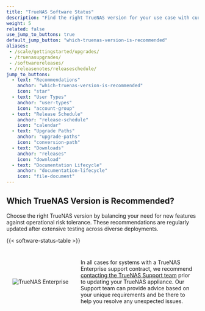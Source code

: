 ```yaml
---
title: "TrueNAS Software Status"
description: "Find the right TrueNAS version for your use case with current deployment recommendations, release schedules, and upgrade paths."
weight: 5
related: false
use_jump_to_buttons: true
default_jump_button: "which-truenas-version-is-recommended"
aliases:
 - /scale/gettingstarted/upgrades/
 - /truenasupgrades/
 - /softwarereleases/
 - /releasenotes/releaseschedule/
jump_to_buttons:
  - text: "Recommendations"
    anchor: "which-truenas-version-is-recommended"
    icon: "star"
  - text: "User Types"
    anchor: "user-types"
    icon: "account-group"
  - text: "Release Schedule"
    anchor: "release-schedule"
    icon: "calendar"
  - text: "Upgrade Paths"
    anchor: "upgrade-paths"
    icon: "conversion-path"
  - text: "Downloads"
    anchor: "releases"
    icon: "download"
  - text: "Documentation Lifecycle"
    anchor: "documentation-lifecycle"
    icon: "file-document"
---
```


## Which TrueNAS Version is Recommended?

Choose the right TrueNAS version by balancing your need for new features against operational risk tolerance. These recommendations are regularly updated after extensive testing across diverse deployments.

{{< software-status-table >}}

<div style="margin-top: 1.5rem; margin-bottom: 1.5rem;">
  <div style="display: flex; align-items: center; gap: 2rem; padding: 1rem; border: 1px solid var(--accent-color); border-radius: 8px; background-color: var(--accent-color-lite);">
    <div style="flex-shrink: 0;">
      <img src="/images/open-enterprise-storage--logo-full-color-rgb-large.png" alt="TrueNAS Enterprise" style="max-width: 150px; height: auto;">
    </div>
    <div style="flex-grow: 1;">
      In all cases for systems with a TrueNAS Enterprise support contract, we recommend <a href="https://www.truenas.com/support/">contacting the TrueNAS Support team</a> prior to updating your TrueNAS appliance.
      Our Support team can provide advice based on your unique requirements and be there to help you resolve any unexpected issues.
    </div>
  </div>
</div>

<!-- Hugo-processed content for software status tab box -->
<div style="display: none;" id="release-tab-content-source">
  <div data-tab-id="user-types" data-tab-label="User Types">

{{< user-expectations-table >}}

  </div>
  <div data-tab-id="release-schedule" data-tab-label="Release Schedule">

{{< releaselist name=scale-releases defaultTab=3 >}}

{{< expand "Individual releases within a major version are labeled as Early, Stable, or Maintenance (expand for details)." "v" >}}

{{< truetable >}}
| Type | Status |
|-----------|-------------|
| Early | Public release of an unstable version that is either not feature complete or has more testing cycles planned. Follows an ALPHA, BETA, and RC naming convention. |
| Stable | Public release of a feature complete and internal and community tested major version. Follows a .0 naming convention. |
| Maintenance | Public release with software bug fixes and additional internal and community testing. Follows a .# naming convention, with small-scope maintenance releases ("hotpatches") following a .#.# convention. |
{{< /truetable >}}

{{< /expand >}}

  </div>
  <div data-tab-id="upgrade-paths" data-tab-label="Upgrade Paths">

{{< include file="/static/includes/SCALEUpgradePaths.md" >}}

  </div>
  <div data-tab-id="releases" data-tab-label="Downloads">

{{< tabbox name=truenas-downloads defaultTab=4 >}}

Each listed release links to download files for that release.

Bug tickets are typically accepted for the latest release of the current stable version.
Nightly builds also accept feedback and bug tickets.

{{< expand "Nightly Builds" "v" >}}
{{< include file="archive/NightlyTestWarning.md" >}}

Nightly builds are automatically published when automated testing passes.
**.iso** files are available for fresh installation on disposable hardware or a virtual machine.

**.update** files are also available for manually updating an existing experimental system to a nightly build.

Your testing and feedback are always welcome!
TrueNAS nightlies have an [option in the top panel](https://www.truenas.com/docs/scale/scaleuireference/toptoolbar/#how-would-you-rate-this-page?) to submit feedback directly to the development team.
Let us know what is working well and what can be improved!

{{< /expand >}}

{{< expand "Legacy Releases" "v" >}}
Legacy TrueNAS versions are provided for historical context and upgrade pathways.
They are provided "as-is" and typically do not receive further maintenance releases.
Individual releases are within each major version.

Legacy releases can only be used by downloading the .iso file and freshly installing it to the hardware.
{{< /expand >}}

<small>* TrueNAS CORE is no longer under active development. Enterprise customers should contact TrueNAS Support to discuss migration options.</small>

  </div>
  <div data-tab-id="documentation-lifecycle" data-tab-label="Documentation Lifecycle">

The TrueNAS team maintains and regularly updates documentation for current and in-development versions of TrueNAS software. For documentation purposes, current and future releases are those [recommended](#which-truenas-version-is-recommended) for one or more user types.

Documentation is actively maintained for all recommended TrueNAS versions, with updates published alongside software releases. Each TrueNAS product has dedicated documentation sections, and version selectors help users navigate between different software releases when breaking changes or new features are introduced.

When TrueNAS versions are no longer recommended for any user type, their documentation is moved to the [Documentation Archive](https://www.truenas.com/docs/archive/). Archived documentation becomes read-only and receives no further updates, but remains available as a historical reference for existing installations that haven't yet migrated to supported versions.

Users can find additional help through the [TrueNAS Community Forums](https://www.truenas.com/community/) for discussions and community support, or through [GitHub Issues](https://github.com/truenas) for reporting bugs and requesting features. Enterprise customers with support contracts receive priority assistance with documentation questions and access to custom deployment guides.

  </div>
</div>

<!-- Linkable Tab Box -->
<div id="component-tabs-container"></div>

<script src="/js/linkable-tabs.js?v=4.8"></script>
<script src="/js/linkable-tabs-init.js"></script>
<script src="/js/jump-to-button-fix.js"></script>
<script>
document.addEventListener('DOMContentLoaded', function() {
    initializeHugoTabs('release-tab-content-source', 'component-tabs-container', 'user-types');
});
</script>
